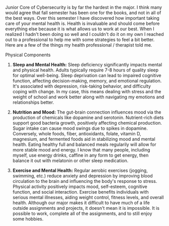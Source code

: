 Junior Core of Cybersecurity is by far the hardest in the major. I think many would agree that fall semester has been one for the books, and not in all of the best ways. Over this semester I have discovered how important taking care of your mental health is. Health is invaluable and should come before everything else because it is what allows us to work at our best. When I realized I hadn't been doing so well and I couldn't do it on my own I reached out to a professional to help me with some strategies to feel a bit better. 
Here are a few of the things my health professional / therapist told me. 

Physical Components

1. **Sleep and Mental Health:**
   Sleep deficiency significantly impacts mental and physical health. Adults typically require 7-8 hours of quality sleep for optimal well-being. Sleep deprivation can lead to impaired cognitive function, affecting decision-making, memory, and emotional regulation. It's associated with depression, risk-taking behavior, and difficulty coping with change.
   In my case, this means dealing with stress and the weight of school and work better along with navigating my emotions and relationships better. 

3. **Nutrition and Mood:**
   The gut-brain connection influences mood via the production of chemicals like dopamine and serotonin. Nutrient-rich diets support good bacteria growth, positively affecting chemical production. Sugar intake can cause mood swings due to spikes in dopamine. Conversely, whole foods, fiber, antioxidants, folate, vitamin D, magnesium, and fermented foods aid in stabilizing mood and mental health.
   Eating healthy full and balanced meals regularily will allow for more stable mood and energy. I know that many people, including myself, use energy drinks, caffine in any form to get energy, then balance it out with melatonin or other sleep medication. 

5. **Exercise and Mental Health:**
   Regular aerobic exercises (jogging, swimming, etc.) reduce anxiety and depression by improving blood circulation to the brain and influencing the body's response to stress. Physical activity positively impacts mood, self-esteem, cognitive function, and social interaction. Exercise benefits individuals with serious mental illnesses, aiding weight control, fitness levels, and overall health.
   Although our major makes it difficult to have much of a life outside assignments and projects, it doesn't mean it is impossible. It is possible to work, complete all of the assignments, and to still enjoy some hobbies. 
